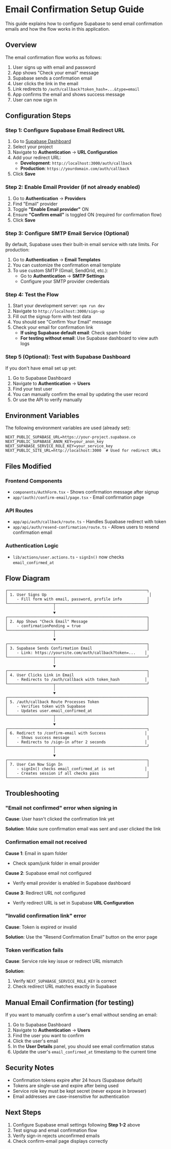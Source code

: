 # Email Confirmation Setup Guide

This guide explains how to configure Supabase to send email confirmation emails and how the flow works in this application.

## Overview

The email confirmation flow works as follows:

1. User signs up with email and password
2. App shows "Check your email" message
3. Supabase sends a confirmation email
4. User clicks the link in the email
5. Link redirects to `/auth/callback?token_hash=...&type=email`
6. App confirms the email and shows success message
7. User can now sign in

## Configuration Steps

### Step 1: Configure Supabase Email Redirect URL

1. Go to [Supabase Dashboard](https://app.supabase.com)
2. Select your project
3. Navigate to **Authentication** → **URL Configuration**
4. Add your redirect URL:
   - **Development**: `http://localhost:3000/auth/callback`
   - **Production**: `https://yourdomain.com/auth/callback`
5. Click **Save**

### Step 2: Enable Email Provider (if not already enabled)

1. Go to **Authentication** → **Providers**
2. Find "Email" provider
3. Toggle **"Enable Email provider"** ON
4. Ensure **"Confirm email"** is toggled ON (required for confirmation flow)
5. Click **Save**

### Step 3: Configure SMTP Email Service (Optional)

By default, Supabase uses their built-in email service with rate limits. For production:

1. Go to **Authentication** → **Email Templates**
2. You can customize the confirmation email template
3. To use custom SMTP (Gmail, SendGrid, etc.):
   - Go to **Authentication** → **SMTP Settings**
   - Configure your SMTP provider credentials

### Step 4: Test the Flow

1. Start your development server: `npm run dev`
2. Navigate to `http://localhost:3000/sign-up`
3. Fill out the signup form with test data
4. You should see "Confirm Your Email" message
5. Check your email for confirmation link
   - **If using Supabase default email**: Check spam folder
   - **For testing without email**: Use Supabase dashboard to view auth logs

### Step 5 (Optional): Test with Supabase Dashboard

If you don't have email set up yet:

1. Go to Supabase Dashboard
2. Navigate to **Authentication** → **Users**
3. Find your test user
4. You can manually confirm the email by updating the user record
5. Or use the API to verify manually

## Environment Variables

The following environment variables are used (already set):

```
NEXT_PUBLIC_SUPABASE_URL=https://your-project.supabase.co
NEXT_PUBLIC_SUPABASE_ANON_KEY=your_anon_key
NEXT_SUPABASE_SERVICE_ROLE_KEY=your_service_key
NEXT_PUBLIC_SITE_URL=http://localhost:3000  # Used for redirect URLs
```

## Files Modified

### Frontend Components
- `components/AuthForm.tsx` - Shows confirmation message after signup
- `app/(auth)/confirm-email/page.tsx` - Email confirmation page

### API Routes
- `app/api/auth/callback/route.ts` - Handles Supabase redirect with token
- `app/api/auth/resend-confirmation/route.ts` - Allows users to resend confirmation email

### Authentication Logic
- `lib/actions/user.actions.ts` - `signIn()` now checks `email_confirmed_at`

## Flow Diagram

```
┌─────────────────────────────────────────────────────────────┐
│ 1. User Signs Up                                             │
│    - Fill form with email, password, profile info           │
└────────────────────┬────────────────────────────────────────┘
                     │
                     ▼
┌─────────────────────────────────────────────────────────────┐
│ 2. App Shows "Check Email" Message                          │
│    - confirmationPending = true                             │
└────────────────────┬────────────────────────────────────────┘
                     │
                     ▼
┌─────────────────────────────────────────────────────────────┐
│ 3. Supabase Sends Confirmation Email                        │
│    - Link: https://yoursite.com/auth/callback?token=...    │
└────────────────────┬────────────────────────────────────────┘
                     │
                     ▼
┌─────────────────────────────────────────────────────────────┐
│ 4. User Clicks Link in Email                                │
│    - Redirects to /auth/callback with token_hash           │
└────────────────────┬────────────────────────────────────────┘
                     │
                     ▼
┌─────────────────────────────────────────────────────────────┐
│ 5. /auth/callback Route Processes Token                     │
│    - Verifies token with Supabase                           │
│    - Updates user.email_confirmed_at                        │
└────────────────────┬────────────────────────────────────────┘
                     │
                     ▼
┌─────────────────────────────────────────────────────────────┐
│ 6. Redirect to /confirm-email with Success                 │
│    - Shows success message                                  │
│    - Redirects to /sign-in after 2 seconds                 │
└────────────────────┬────────────────────────────────────────┘
                     │
                     ▼
┌─────────────────────────────────────────────────────────────┐
│ 7. User Can Now Sign In                                     │
│    - signIn() checks email_confirmed_at is set             │
│    - Creates session if all checks pass                     │
└─────────────────────────────────────────────────────────────┘
```

## Troubleshooting

### "Email not confirmed" error when signing in

**Cause**: User hasn't clicked the confirmation link yet

**Solution**: Make sure confirmation email was sent and user clicked the link

### Confirmation email not received

**Cause 1**: Email in spam folder
- Check spam/junk folder in email provider

**Cause 2**: Supabase email not configured
- Verify email provider is enabled in Supabase dashboard

**Cause 3**: Redirect URL not configured
- Verify redirect URL is set in Supabase **URL Configuration**

### "Invalid confirmation link" error

**Cause**: Token is expired or invalid

**Solution**: Use the "Resend Confirmation Email" button on the error page

### Token verification fails

**Cause**: Service role key issue or redirect URL mismatch

**Solution**: 
1. Verify `NEXT_SUPABASE_SERVICE_ROLE_KEY` is correct
2. Check redirect URL matches exactly in Supabase

## Manual Email Confirmation (for testing)

If you want to manually confirm a user's email without sending an email:

1. Go to Supabase Dashboard
2. Navigate to **Authentication** → **Users**
3. Find the user you want to confirm
4. Click the user's email
5. In the **User Details** panel, you should see email confirmation status
6. Update the user's `email_confirmed_at` timestamp to the current time

## Security Notes

- Confirmation tokens expire after 24 hours (Supabase default)
- Tokens are single-use and expire after being used
- Service role key must be kept secret (never expose in browser)
- Email addresses are case-insensitive for authentication

## Next Steps

1. Configure Supabase email settings following **Step 1-2** above
2. Test signup and email confirmation flow
3. Verify sign-in rejects unconfirmed emails
4. Check confirm-email page displays correctly
